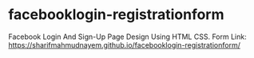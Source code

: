 # facebooklogin-registrationform
Facebook Login And Sign-Up Page Design Using HTML CSS. Form Link: https://sharifmahmudnayem.github.io/facebooklogin-registrationform/
